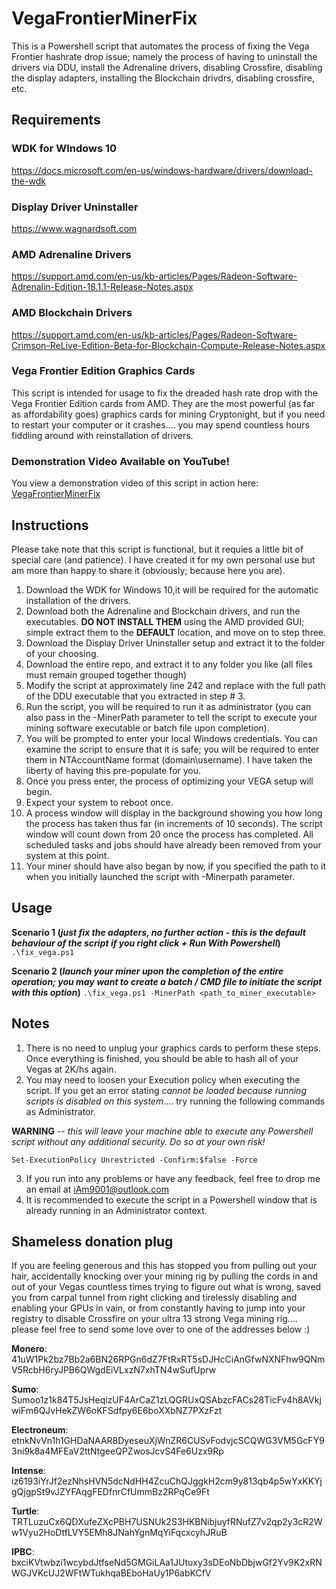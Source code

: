 # VegaFrontierMinerFix
This is a Powershell script that automates the process of fixing the Vega Frontier hashrate drop issue; namely the process of having to uninstall the drivers via DDU, install the Adrenaline drivers, disabling Crossfire, disabling the display adapters, installing the Blockchain drivdrs, disabling crossfire, etc.

## Requirements

### WDK for WIndows 10

<https://docs.microsoft.com/en-us/windows-hardware/drivers/download-the-wdk>

### Display Driver Uninstaller

<https://www.wagnardsoft.com>

### AMD Adrenaline Drivers

<https://support.amd.com/en-us/kb-articles/Pages/Radeon-Software-Adrenalin-Edition-18.1.1-Release-Notes.aspx>

### AMD Blockchain Drivers
<https://support.amd.com/en-us/kb-articles/Pages/Radeon-Software-Crimson-ReLive-Edition-Beta-for-Blockchain-Compute-Release-Notes.aspx>

### Vega Frontier Edition Graphics Cards
This script is intended for usage to fix the dreaded hash rate drop with the Vega Frontier Edition cards from AMD.  They are the most powerful (as far as affordability goes) graphics cards for mining Cryptonight, but if you need to restart your computer or it crashes.... you may spend countless hours fiddling around with reinstallation of drivers.

### Demonstration Video Available on YouTube!
You view a demonstration video of this script in action here: [VegaFrontierMinerFix](https://www.youtube.com/watch?v=j9AGUGSHTs8 "Vega Frontier Miner Fix!")

## Instructions
Please take note that this script is functional, but it requies a little bit of special care (and patience).  I have created it for my own personal use but am more than happy to share it (obviously; because here you are).

1. Download the WDK for Windows 10,it will be required for the automatic installation of the drivers.
2. Download both the Adrenaline and Blockchain drivers, and run the executables.  **DO NOT INSTALL THEM** using the AMD provided GUI; simple extract them to the **DEFAULT** location, and move on to step three.
3. Download the Display Driver Uninstaller setup and extract it to the folder of your choosing.
4. Download the entire repo, and extract it to any folder you like (all files must remain grouped together though)
5. Modify the script at approximately line 242 and replace with the full path of the DDU executable that you extracted in step # 3.
6. Run the script, you will be required to run it as administrator (you can also pass in the -MinerPath parameter to tell the script to execute your mining software executable or batch file upon completion).
7. You will be prompted to enter your local Windows credentials.  You can examine the script to ensure that it is safe; you will be required to enter them in NTAccountName format (domain\username).  I have taken the liberty of having this pre-populate for you.
8. Once you press enter, the process of optimizing your VEGA setup will begin.
9. Expect your system to reboot once.
10.  A process window will display in the background showing you how long the process has taken thus far (in increments of 10 seconds).  The script window will count down from 20 once the process has completed.  All scheduled tasks and jobs should have already been removed from your system at this point.
11.  Your miner should have also began by now, if you specified the path to it when you initially launched the script with -Minerpath parameter.

## Usage
**Scenario 1 (*just fix the adapters, no further action - this is the default behaviour of the script if you right click + Run With Powershell*)**
`.\fix_vega.ps1`

**Scenario 2 (*launch your miner upon the completion of the entire operation; you may want to create a batch / CMD file to initiate the script with this option*)**
`.\fix_vega.ps1 -MinerPath <path_to_miner_executable>`


## Notes
1. There is no need to unplug your graphics cards to perform these steps.  Once everything is finished, you should be able to hash all of your Vegas at 2K/hs again.
2. You may need to loosen your Execution policy when executing the script.  If you get an error stating *cannot be loaded because running scripts
is disabled on this system*.... try running the following commands as Administrator. 

 **WARNING** *-- this will leave your machine able to execute any Powershell script without any additional security.  Do so at your own risk!*  

 `Set-ExecutionPolicy Unrestricted -Confirm:$false -Force`

 3. If you run into any problems or have any feedback, feel free to drop me an email at [iAm9001@outlook.com](mailto:iAm9001@outlook.com "iAm9001@outlook.com")
 4. It is recommended to execute the script in a Powershell window that is already running in an Administrator context.

## Shameless donation plug
If you are feeling generous and this has stopped you from pulling out your hair, accidentally knocking over your mining rig by pulling the cords in and out of your Vegas countless times trying to figure out what is wrong, saved you from carpal tunnel from right clicking and tirelessly disabling and enabling your GPUs in vain, or from constantly having to jump into your registry to disable Crossfire on your ultra 13 strong Vega mining rig.... please feel free to send some love over to one of the addresses below :)

**Monero**: 41uW1Pk2bz7Bb2a6BN26RPGn6dZ7FtRxRT5sDJHcCiAnGfwNXNFhw9QNmV5RcbH6ryJPB6QWgdEiVLxzN7xhTN4wSufUprw

**Sumo**:
Sumoo1z1k84T5JsHeqizUF4ArCaZ1zLQGRUxQSAbzcFACs28TicFv4h8AVkjwiFm6QJvHekZW6oKFSdfpy6E6boXXbNZ7PXzFzt

**Electroneum**:
etnkNvVn1h1GHDaNAAR8DyeseuXjWnZR6CUSvFodvjcSCQWG3VM5GcFY93ni9k8a4MFEaV2ttNtgeeQPZwosJcvS4Fe6Uzx9Rp

**Intense**: iz6193iYrJf2ezNhsHVN5dcNdHH4ZcuChQJggkH2cm9y813qb4p5wYxKKYjgQjgpSt9vJZYFAqgFEDfnrCfUmmBz2RPqCe9Ft

**Turtle**:
TRTLuzuCx6QDXufeZXcPBH7USNUk2S3HKBNibjuyfRNufZ7v2qp2y3cR2Ww1Vyu2HoDtfLVY5EMh8JNahYgnMqYiFqcxcyhJRuB

**IPBC**:
bxciKVtwbzi1wcybdJtfseNd5GMGiLAa1JUtuxy3sDEoNbDbjwGf2Yv9K2xRNWGJVKcUJ2WFtWTukhqaBEboHaUy1P6abKCfV
